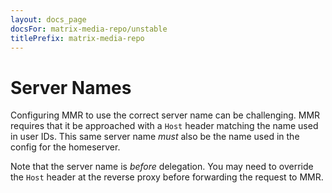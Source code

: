 ```yaml
---
layout: docs_page
docsFor: matrix-media-repo/unstable
titlePrefix: matrix-media-repo
---
```


# Server Names

Configuring MMR to use the correct server name can be challenging. MMR requires that it be approached
with a `Host` header matching the name used in user IDs. This same server name *must* also be the name
used in the config for the homeserver.

Note that the server name is *before* delegation. You may need to override the `Host` header at the
reverse proxy before forwarding the request to MMR.
